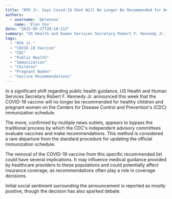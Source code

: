 ```yaml
---
title: "RFK Jr. Says Covid-19 Shot Will No Longer Be Recommended for Healthy Children and Pregnant Women"
authors:
  - username: '@elenvox'
    name: 'Elen Vox'
date: "2025-05-27T20:18:11Z"
summary: "US Health and Human Services Secretary Robert F. Kennedy Jr. has announced that the COVID-19 vaccine will be removed from the CDC's recommended immunization schedule for healthy children and pregnant women, a move described as rare and potentially impacting medical guidance and insurance coverage."
tags:
  - "RFK Jr."
  - "COVID-19 Vaccine"
  - "CDC"
  - "Public Health"
  - "Immunization"
  - "Children"
  - "Pregnant Women"
  - "Vaccine Recommendations"
---
```


In a significant shift regarding public health guidance, US Health and Human Services Secretary Robert F. Kennedy Jr. announced this week that the COVID-19 vaccine will no longer be recommended for healthy children and pregnant women on the Centers for Disease Control and Prevention's (CDC) immunization schedule.

The move, confirmed by multiple news outlets, appears to bypass the traditional process by which the CDC's independent advisory committees evaluate vaccines and make recommendations. This method is considered a rare departure from the standard procedure for updating the official immunization schedule.

The removal of the COVID-19 vaccine from this specific recommended list could have several implications. It may influence medical guidance provided by healthcare providers to these populations and could potentially affect insurance coverage, as recommendations often play a role in coverage decisions.

Initial social sentiment surrounding the announcement is reported as mostly positive, though the decision has also sparked debate.
